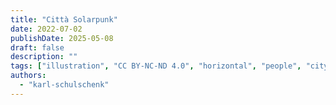 ```yaml
---
title: "Città Solarpunk"
date: 2022-07-02
publishDate: 2025-05-08
draft: false
description: ""
tags: ["illustration", "CC BY-NC-ND 4.0", "horizontal", "people", "city", "wind turbines", "solar", "transport", "farming"]
authors:
  - "karl-schulschenk"
---
```

